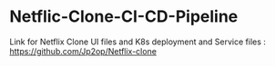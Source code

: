 # Netflic-Clone-CI-CD-Pipeline
Link for Netflix Clone UI files and K8s deployment and Service files : https://github.com/Jp2op/Netflix-clone
